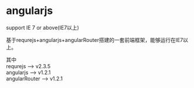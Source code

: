 # angularjs
support IE 7 or above(IE7以上)

基于requrejs+angularjs+angularRouter搭建的一套前端框架，能够运行在IE7以上。

其中   
     requrejs        --> v2.3.5  
     angularjs      --> v1.2.1  
     angularRouter  --> v1.2.1  
     
  
